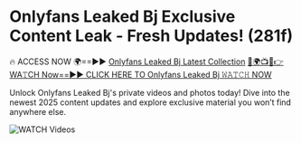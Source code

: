 # Onlyfans Leaked Bj Exclusive Content Leak - Fresh Updates! (281f)

🔥 ACCESS NOW 🌍==►► <a href="https://tinyurl.com/3fjeunct" rel="nofollow">Onlyfans Leaked Bj Latest Collection</a></h3>
[🔴🌍📺📱👉WA𝚃CH Now==►► CLICK HERE TO Onlyfans Leaked Bj 𝚆𝙰𝚃𝙲𝙷 NOW](https://tinyurl.com/3fjeunct)

Unlock Onlyfans Leaked Bj's private videos and photos today! Dive into the newest 2025 content updates and explore exclusive material you won’t find anywhere else.


<a href="https://tinyurl.com/3fjeunct" rel="nofollow" data-target="animated-image.originalLink"><img src="https://camo.githubusercontent.com/8a4f000d20f83aca3bf7ec5f350d767afa0574a8a352519fd8cfa583a6f93a33/68747470733a2f2f692e696d6775722e636f6d2f644a486b345a712e676966" alt="WATCH Videos" data-canonical-src="https://i.imgur.com/dJHk4Zq.gif" style="max-width: 100%; display: inline-block;" data-target="animated-image.originalImage"></a>
